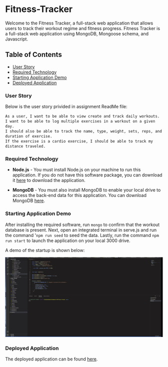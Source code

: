 # Fitness-Tracker

Welcome to the Fitness Tracker, a full-stack web application that allows users to track their workout regime and fitness progress. Fitness Tracker is a full-stack web application using MongoDB, Mongoose schema, and Javascript.


## Table of Contents

- [User Story](#user-story)
- [Required Technology](#required-technology)
- [Starting Application Demo](#starting-application-demo)
- [Deployed Application](#deployed-application)


### User Story
Below is the user story privided in assignment ReadMe file:
```
As a user, I want to be able to view create and track daily workouts.
I want to be able to log multiple exercises in a workout on a given day.
I should also be able to track the name, type, weight, sets, reps, and duration of exercise.
If the exercise is a cardio exercise, I should be able to track my distance traveled.
```

### Required Technology

- **Node.js** - You must install Node.js on your machine to run this application. If you do not have this software package, you can download it [here](https://nodejs.org/en/) to download the application.


- **MongoDB** - You must also install MongoDB to enable your local drive to access the back-end data for this application. You can download MongoDB [here](https://www.mongodb.com/try/download/community).

### Starting Application Demo

After installing the required software, run `mongo` to confirm that the workout database is present. 
Next, open an integrated terminal in serve.js and run the command '`npm run seed` to seed the data.
Lastly, run the command `npm run start` to launch the application on your local 3000 drive.

A demo of the startup is shown below:

![Alt text](https://github.com/coryjpiette/Fitness-Tracker/blob/main/Images/fitness_tracker.gif)




### Deployed Application

The deployed application can be found [here](https://shrouded-shore-00767.herokuapp.com/?id=614d2c9ad786b60016df9534).
